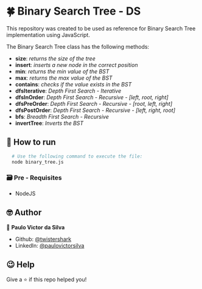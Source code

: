 # 🍀 Binary Search Tree - DS

This repository was created to be used as reference for Binary Search Tree implementation using JavaScript.

The Binary Search Tree class has the following methods:

- **size**: _returns the size of the tree_
- **insert**: _inserts a new node in the correct position_
- **min**: _returns the min value of the BST_
- **max**: _returns the max value of the BST_
- **contains**: _checks if the value exists in the BST_
- **dfsIterative**: _Depth First Search - Iterative_
- **dfsInOrder**: _Depth First Search - Recursive - [left, root, right]_
- **dfsPreOrder**: _Depth First Search - Recursive - [root, left, right]_
- **dfsPostOrder**: _Depth First Search - Recursive - [left, right, root]_
- **bfs**: _Breadth First Search - Recursive_
- **invertTree**: _Inverts the BST_

## :rocket: How to run

```bash
  # Use the following command to execute the file:
  node binary_tree.js
```

### :card_file_box: Pre - Requisites

- NodeJS

## 🤓 Author

👤 **Paulo Victor da Silva**

- Github: [@twistershark](https://github.com/twistershark)
- LinkedIn: [@paulovictorsilva](https://linkedin.com/in/paulovictorsilva)

## 😉 Help

Give a ⭐️ if this repo helped you!
